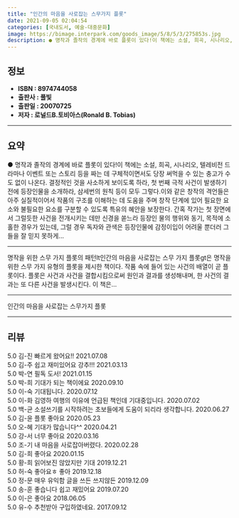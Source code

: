 ```yaml
---
title: "인간의 마음을 사로잡는 스무가지 플롯"
date: 2021-09-05 02:04:54
categories: [국내도서, 예술-대중문화]
image: https://bimage.interpark.com/goods_image/5/8/5/3/275853s.jpg
description: ● 명작과 졸작의 경계에 바로 플롯이 있다!이 책에는 소설, 희곡, 시나리오, 텔레비전 드라마나 이벤트 또는 스토리 등을 짜는 데 구체적이면서도 당장 써먹을 수 있는 충고가 수도 없이 나온다. 결정적인 것을 사소하게 보이도록 하라, 첫 번째 극적 사건이 발생하기 전에 등장인물을 소개하
---
```


## **정보**

- **ISBN : 8974744058**
- **출판사 : 풀빛**
- **출판일 : 20070725**
- **저자 : 로널드B.토비아스(Ronald B. Tobias)**

------



## **요약**

●  명작과 졸작의 경계에 바로 플롯이 있다!이 책에는 소설, 희곡, 시나리오, 텔레비전 드라마나 이벤트 또는 스토리 등을 짜는 데 구체적이면서도 당장 써먹을 수 있는 충고가 수도 없이 나온다. 결정적인 것을 사소하게 보이도록 하라, 첫 번째 극적 사건이 발생하기 전에 등장인물을 소개하라, 삼세번의 원칙 등이 모두 그렇다.이와 같은 창작의 격언들은 아주 실질적이어서 작품의 구조를 이해하는 데 도움을 주며 창작 단계에 있어 필요한 요소와 불필요한 요소를 구분할 수 있도록 특유의 혜안을 보장한다. 간혹 작가는 첫 장면에서 그럴듯한 사건을 전개시키는 데만 신경을 쏟느라 등장인 물의 행위와 동기, 목적에 소홀한 경우가 있는데, 그럴 경우 독자와 관색은 등장인물에 감정이입이 어려울 뿐더러 그들을 잘 믿지 못하게...

------

명작을 위한 스무 가지 플롯의 패턴lt인간의 마음을 사로잡는 스무 가지 플롯gt은 명작을 위한 스무 가지 유형의 플롯을 제시한 책이다. 작품 속에 들어 있는 사건의 배열이 곧 플롯이다. 플롯은 사건과 사건을 결합시킴으로써 원인과 결과를 생성해내며, 한 사건의 결과는 또 다른 사건을 발생시킨다. 이 책은... 

------


인간의 마음을 사로잡는 스무가지 플롯 

------


## **리뷰** 

5.0 김-진 빠르게 왔어요!! 2021.07.08 <br/>5.0 김-주 쉽고 재미있어요
강추!!! 2021.03.13 <br/>5.0 박-연 필독 도서! 2021.01.15 <br/>5.0 박-희 기대가 되는 책이에요 2020.09.10 <br/>5.0 이-숙 기대됩니다. 2020.07.12 <br/>5.0 이-화 김영하 여행의 이유에 언급된 책인데 기대중입니다. 2020.07.02 <br/>5.0 백-균 소설쓰기를 시작하려는 초보들에게 도움이 되리라 생각합니다.  2020.06.27 <br/>5.0 김-윤 플롯 좋아요 2020.05.23 <br/>5.0 오-혜 기대가 많습니다^^ 2020.04.21 <br/>5.0 강-서 너무 좋아요 2020.03.16 <br/>5.0 조-기 내 마음을 사로잡아버렸다. 2020.02.28 <br/>5.0 김-희 좋아요 2020.01.15 <br/>5.0 황-희 읽어보진 않았지만 기대 2019.12.21 <br/>5.0 허-숙 좋아요ㅎ 좋아 2019.12.18 <br/>5.0 정-문 매우 유익함 글을 쓰든 쓰지않든 2019.12.09 <br/>5.0 송-훈 좋습니다 쉽고 재밌어요 2019.07.20 <br/>5.0 이-은 좋아요 2018.06.05 <br/>5.0 유-수 추천받아 구입하였네요.  2017.09.12 <br/>